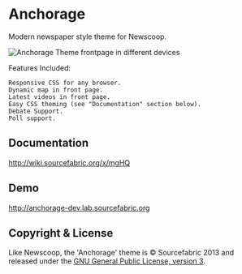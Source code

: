 Anchorage
=========

Modern newspaper style theme for Newscoop.

![Anchorage Theme frontpage in different devices](https://wiki.sourcefabric.org/download/attachments/13631898/anchorage-devices.png)

Features Included:

    Responsive CSS for any browser.
    Dynamic map in front page.
    Latest videos in front page.
    Easy CSS theming (see "Documentation" section below).
    Debate Support.
    Poll support.

Documentation
-------------

http://wiki.sourcefabric.org/x/mgHQ

Demo
----

http://anchorage-dev.lab.sourcefabric.org

Copyright & License
-------------------

Like Newscoop, the 'Anchorage' theme is &copy; Sourcefabric 2013 and released under the <a href="https://www.gnu.org/licenses/gpl.html">GNU General Public License, version 3</a>.
